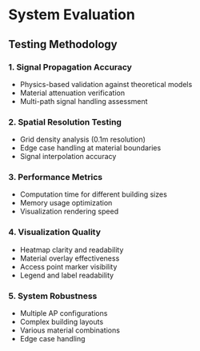 # System Evaluation

## Testing Methodology

### 1. Signal Propagation Accuracy
- Physics-based validation against theoretical models
- Material attenuation verification
- Multi-path signal handling assessment

### 2. Spatial Resolution Testing
- Grid density analysis (0.1m resolution)
- Edge case handling at material boundaries
- Signal interpolation accuracy

### 3. Performance Metrics
- Computation time for different building sizes
- Memory usage optimization
- Visualization rendering speed

### 4. Visualization Quality
- Heatmap clarity and readability
- Material overlay effectiveness
- Access point marker visibility
- Legend and label readability

### 5. System Robustness
- Multiple AP configurations
- Complex building layouts
- Various material combinations
- Edge case handling
